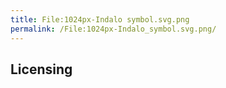 ```yaml
---
title: File:1024px-Indalo symbol.svg.png
permalink: /File:1024px-Indalo_symbol.svg.png/
---
```


## Licensing